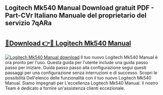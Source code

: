 ## Logitech Mk540 Manual Download gratuit PDF - Part-CVr Italiano Manuale del proprietario del servizio 7qARa

# <h2><a href="http://dffmq7.blite.top/?on=Logitech+Mk540+Manual">🔗Download 👉🔴 Logitech Mk540 Manual</a></h2>

[![Logitech Mk540 Manual download](https://i.imgur.com/lujVjoI.png)](http://dffmq7.blite.top/?on=Logitech+Mk540+Manual)
Il tuo nuovo Logitech Mk540 Manual è ora pronto per l'uso. Questa guida per l'utente include una guida passo passo per iniziare. Guida passo passo alla configurazione segui questi passaggi per una configurazione senza interruzioni e di successo. Scopri le possibilità Dell'elenco delle funzionalità con il tuo nuovo Logitech Mk540 Manual. Siamo impegnati per L'eccellenza Logitech Mk540 Manual. Il nostro Team è dedicato a fornire un'assistenza clienti eccezionale.

